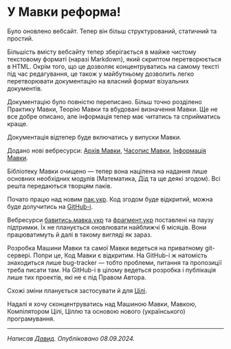 # У Мавки реформа!

Було оновлено вебсайт. Тепер він більш структурований, статичний та простий.

Більшість вмісту вебсайту тепер зберігається в майже чистому текстовому форматі (наразі Markdown), який скриптом
перетворюється в HTML. Окрім того, що <keyword>це</keyword> дозволяє концентруватись на самому тексті під час
редагування, <keyword>це</keyword> також
у майбутньому дозволить легко перетворювати документацію на власний формат візуальних документів.

<subject>Документацію</subject> було повністю переписано. Більш точно розділено <subject>Практику
Мавки</subject>, <subject>Теорію
Мавки</subject> та вбудовані визначення <subject>Мавки</subject>. Ще не все добре описано, але
інформація тепер має читатись та сприйматись краще.

<subject>Документація</subject> відтепер буде включатись у випуски <subject>Мавки</subject>.

Додано нові
вебресурси: <subject>[Архів Мавки](https://архів.мавка.укр)</subject>, <subject>[Часопис Мавки](https://мавка.укр/часопис/index.html)</subject>,
<subject>[Інформація Мавки](https://мавка.укр/інформація/index.html)</subject>.

<subject>Бібліотеку Мавки</subject> очищено — тепер вона націлена на надання лише основних необхідних
модулів
(Математика, <subject>Дід</subject> та ще деякі
згодом). Всі решта передаються творцям паків.

Почато працю над новим [пак.укр](https://пак.укр). Код згодом буде відкритий, можна буде долучитись
на [GitHub-і](https://github.com/mavka-ukr/pak-ukr).

Вебресурси [бавитись.мавка.укр](https://бавитись.мавка.укр) та [фрагмент.укр](https://фрагмент.укр)
поставлені на паузу підтримки. Їх не планується оновлювати
найближчі 6 місяців. Вони працюватимуть й далі в такому вигляді як зараз.

Розробка <subject>Машини Мавки</subject> та самої <subject>Мавки</subject> ведеться на приватному
git-сервері. Попри <keyword>це</keyword>,
<subject>Код Мавки</subject> є відкритим. На GitHub-і ж
натомість знаходиться лише bug-tracker — тобто проблеми, питання та пропозиції треба писати там. На
GitHub-і
в цілому ведеться розробка і публікація лише тих проектів, які не є під <subject>
Правом
Автора</subject>.

Схожі зміни планується застосувати й для <subject>[Цілі](https://ціль.укр)</subject>.

Надалі я хочу сконцентруватись над <subject>Машиною Мавки</subject>, <subject>Мавкою</subject>,
<subject>Компілятором Цілі</subject>, <subject>Ціллю</subject> та основою нового (українського)
програмування.

---

_Написав [Давид](https://кдб.укр). Опубліковано 08.09.2024._